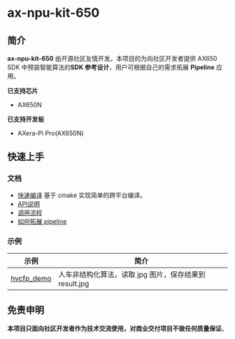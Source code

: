 # ax-npu-kit-650
 
## 简介

**ax-npu-kit-650** 由开源社区友情开发。本项目的为向社区开发者提供 AX650 SDK 中预装智能算法的**SDK 参考设计**，用户可根据自己的需求拓展 **Pipeline** 应用。

**已支持芯片**
- AX650N

**已支持开发板**
- AXera-Pi Pro(AX650N)

## 快速上手

### 文档

- [快速编译](docs/compile.md)  基于 cmake 实现简单的跨平台编译。
- [API说明](docs/api.md)
- [调用流程](docs/flowchart.md)
- [如何拓展 pipeline](docs/pipeline.md)

### 示例

| 示例                                | 简介                               |
|-----------------------------------|----------------------------------|
| [hvcfp_demo](demo/hvcfp_demo.cpp) | 人车非结构化算法，读取 jpg 图片，保存结果到 result.jpg |

## 免责申明
**本项目只面向社区开发者作为技术交流使用，对商业交付项目不做任何质量保证**。
